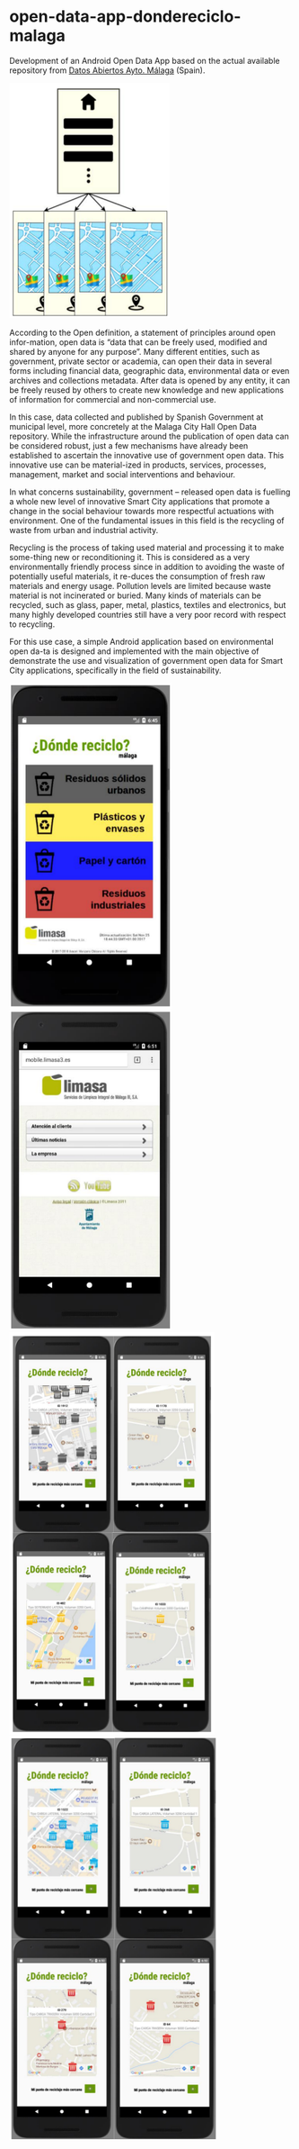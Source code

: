 # open-data-app-dondereciclo-malaga
Development of an Android Open Data App based on the actual available repository from [Datos Abiertos Ayto. Málaga](datosabiertos.malaga.eu) (Spain).

![scheme](./pictures/picture.png "App scheme")

According to the Open definition, a statement of principles around open infor-mation, open data is “data that can be freely used, modified and shared by anyone for any purpose”. Many different entities, such as government, private sector or academia, can open their data in several forms including financial data, geographic data, environmental data or even archives and collections metadata. After data is opened by any entity, it can be freely reused by others to create new knowledge and new applications of information for commercial and non-commercial use.

In this case, data collected and published by Spanish Government at municipal level, more concretely at the Malaga City Hall Open Data repository. While the infrastructure around the publication of open data can be considered robust, just a few mechanisms have already been established to ascertain the innovative use of government open data. This innovative use can be material-ized in products, services, processes, management, market and social interventions and behaviour.

In what concerns sustainability, government – released open data is fuelling a whole new level of innovative Smart City applications that promote a change in the social behaviour towards more respectful actuations with environment. One of the fundamental issues in this field is the recycling of waste from urban and industrial activity.

Recycling is the process of taking used material and processing it to make some-thing new or reconditioning it. This is considered as a very environmentally friendly process since in addition to avoiding the waste of potentially useful materials, it re-duces the consumption of fresh raw materials and energy usage. Pollution levels are limited because waste material is not incinerated or buried. Many kinds of materials can be recycled, such as glass, paper, metal, plastics, textiles and electronics, but many highly developed countries still have a very poor record with respect to recycling.

For this use case, a simple Android application based on environmental open da-ta is designed and implemented with the main objective of demonstrate the use and visualization of government open data for Smart City applications, specifically in the field of sustainability.

![main](./pictures/picture0.png "Main acitivity")
![limasa](./pictures/picture1.png "Limasa")
![view1](./pictures/picture2.png "Maps1")
![view2](./pictures/picture3.png "Maps2")

